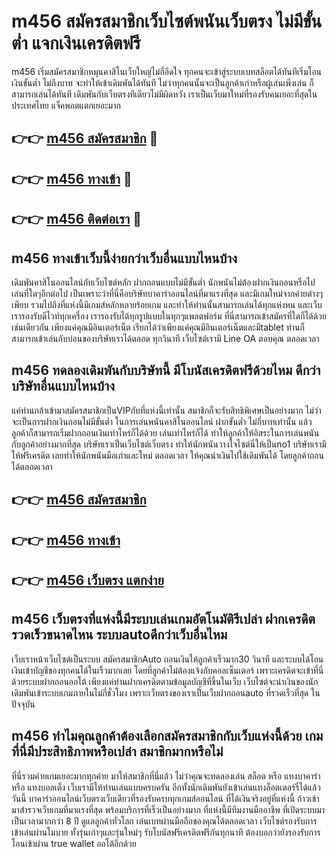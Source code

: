 # m456 สมัครสมาชิกเว็บไซต์พนันเว็บตรง ไม่มีขั้นต่ำ แจกเงินเครดิตฟรี

m456 เริ่มสมัครสมาชิกหมุนคาสิโนเว็บใหญ่ไม่กี่อึดใจ ทุกคนจะเข้าสู่ระบบเบทสล็อตได้ทันทีเริ่มโอนเงินขั้นต่ำ ไม่ถึงบาท จะทำให้เข้าเดิมพันได้ทันที ไม่ว่าทุกคนนั้นจะเป็นลูกค้าเก่าหรือผู้เล่นเพิ่งเล่น ก็สามารถเล่นได้ทันที เดิมพันกับเว็บตรงทีเดียวไม่มีผิดหวัง เราเป็นเว็บมาใหม่ที่รองรับคนเยอะที่สุดในประเทศไทย แจ็คพอตแตกเยอะมาก

## 👉👉 [m456 สมัครสมาชิก](https://bit.ly/3Ckzg5n) 🎰
## 👉👉 [m456 ทางเข้า](https://bit.ly/3Ckzg5n) 🎰
## 👉👉 [m456 ติดต่อเรา](https://bit.ly/3Ckzg5n) 🎰

## m456 ทางเข้าเว็บนี้ง่ายกว่าเว็บอื่นแบบไหนบ้าง
เดิมพันคาสิโนออนไลน์กับเว็บไซต์หลัก ฝากถอนแบบไม่มีขั้นต่ำ นักพนันไม่ต้องฝากเงินถอนหรือไปเล่นที่ใดๆอีกต่อไป เป็นเพราะว่าที่นี่คือบริษัทบาคาร่าออนไลน์ที่มาแรงที่สุด และมีเกมใหม่จากค่ายต่างๆเพียบ รวมไปถึงที่แห่งนี้มีเกมส์หลักหลายร้อยเกม และทำให้ท่านนั้นสามารถเล่นได้ทุกแห่งหน และเว็บเรารองรับดีไวท์ทุกเครื่อง เรารองรับได้ทุกรูปแบบในทุกๆแพลตฟอร์ม ที่นี่สามารถเข้าสมัครที่ใดก็ได้ด้วยเช่นเดียวกัน เพียงแค่คุณมีอินเตอร์เน็ต เรียกได้ว่าเพียงแค่คุณมีอินเตอร์เน็ตและมีtablet ท่านก็สามารถเข้าเล่นกับบ่อนของบริษัทเราได้ตลอด ทุกวินาที เว็บไซต์เรามี Line OA ตอบคุณ ตลอดเวลา

## m456 ทดลองเดิมพันกับบริษัทนี้ มีโบนัสเครดิตฟรีด้วยไหม ดีกว่าบริษัทอื่นแบบไหนบ้าง
แค่ท่านกล้าเข้ามาสมัครสมาชิกเป็นVIPกับที่แห่งนี้เท่านั้น สมาชิกก็จะรับสิทธิพิเศษเป็นอย่างมาก ไม่ว่าจะเป็นการฝากเงินถอนไม่มีขั้นต่ำ ในการเล่นพนันคาสิโนออนไลน์ ฝากขั้นต่ำ ไม่กี่บาทเท่านั้น แล้วลูกค้าก็สามารถเริ่มฝากถอนเงินเท่าไหร่ก็ได้ด้วย เล่นเท่าไหร่ก็ได้ ทำให้ลูกค้าให้อิสระในการเล่นพนันกับลูกค้าอย่างมากที่สุด บริษัทเราเป็นเว็บไซต์เว็บตรง ทำให้นักพนันวางใจไซต์นี่ให้เป็นno1 บริษัทเรามีให้ฟรีเครดิต เลยทำให้นักพนันมือเก่าและใหม่ ตลอดเวลา ให้คุณนำเงินไปใช้เดิมพันได้ โดยลูกค้าถอนได้ตลอดเวลา

## 👉👉 [m456 สมัครสมาชิก](https://bit.ly/3Ckzg5n)
## 👉👉 [m456 ทางเข้า](https://bit.ly/3Ckzg5n)
## 👉👉 [m456 เว็บตรง แตกง่าย](https://bit.ly/3Ckzg5n)

## m456 เว็บตรงที่แห่งนี้มีระบบเล่นเกมอัตโนมัติรึเปล่า ฝากเครดิตรวดเร็วขนาดไหน ระบบautoดีกว่าเว็บอื่นไหม
เว็บเราหน้าเว็บไซต์เป็นระบบ สมัครสมาชิกAuto ถอนเงินให้ลูกค้าเร็วมาก30 วินาที และระบบได้โอนเงินเข้าบัญชีของทุกคนได้ในเร็วมากเลย โดยที่ลูกค้าไม่ต้องแจ้งกับคอลเซ็นเตอร์ เพราะเครดิตจะเข้าที่นี่ด้วยระบบฝากถอนออโต้ เพียงแค่ท่านฝากเครดิตตามข้อมูลบัญชีที่ขึ้นในเว็บ เว็บไซต์จะนำเงินของนักเดิมพันเข้าระบบเกมภายในไม่กี่ชั่วโมง เพราะเว็บตรงของเราเป็นเว็บฝากถอนauto ที่รวดเร็วที่สุด ในปัจจุบัน

## m456 ทำไมคุณลูกค้าต้องเลือกสมัครสมาชิกกับเว็บแห่งนี้ด้วย เกมที่นี่มีประสิทธิภาพหรือเปล่า สมาชิกมากหรือไม่
ที่นี่รวมค่ายเกมเยอะมากทุกค่าย มาให้สมาชิกที่นี่แล้ว ไม่ว่าคุณจะทดลองเล่น สล็อต หรือ แทงบาคาร่า หรือ แทงบอลเต็ง เว็บเรามีให้ท่านเล่นแบบครบครัน อีกทั้งนักเดิมพันยังเข้าเล่นแทงล็อตเตอร์รี่ได้แล้ววันนี้ บาคาร่าออนไลน์เว็บตรงเว็บเดียวที่รองรับครบทุกเกมส์ออนไลน์ ที่ได้เงินจริงอยู่ที่แห่งนี้ ก้าวเข้ามาสำรวจเว็บเกมที่มาแรงที่สุด พร้อมบริการที่เร็วเป็นอย่างมาก ที่แห่งนี้มีทีมงานมืออาชีพ ที่เปิดระบบมาเป็นเวลามากกว่า 8 ปี ดูแลลูกค้าทั่วโลก เล่นเบทผ่านมือถือของคุณได้ตลอดเวลา เว็บไซต์รองรับการเข้าเล่นผ่านโมบาย ทั้งรุ่นเก่าๆและรุ่นใหม่ๆ รับโบนัสฟรีเครดิตฟรีกันทุกนาที ต้องบอกว่ายังรองรับการโอนเข้าผ่าน true wallet ออโต้อีกด้วย
